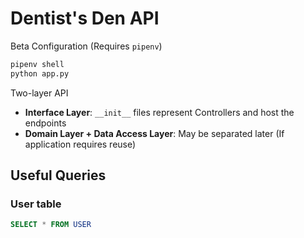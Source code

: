 # Dentist's Den API

Beta Configuration (Requires `pipenv`)

```sh
pipenv shell
python app.py
```

Two-layer API

* **Interface Layer**: `__init__` files represent Controllers and host the endpoints
* **Domain Layer + Data Access Layer**: May be separated later (If application requires reuse)

## Useful Queries

### User table

```sql
SELECT * FROM USER
```